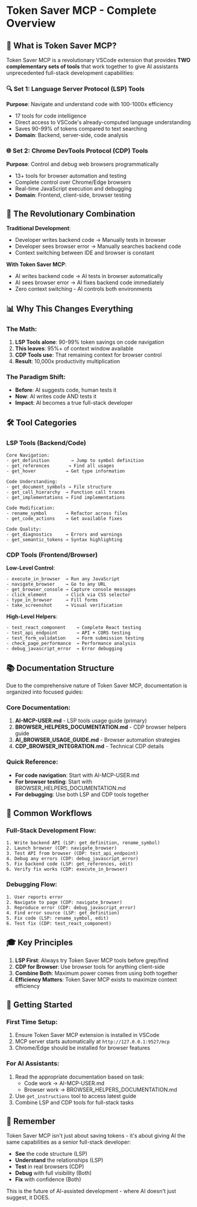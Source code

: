 # Token Saver MCP - Complete Overview

## 🎯 What is Token Saver MCP?

Token Saver MCP is a revolutionary VSCode extension that provides **TWO complementary sets of tools** that work together to give AI assistants unprecedented full-stack development capabilities:

### 🔍 Set 1: Language Server Protocol (LSP) Tools
**Purpose**: Navigate and understand code with 100-1000x efficiency
- 17 tools for code intelligence
- Direct access to VSCode's already-computed language understanding
- Saves 90-99% of tokens compared to text searching
- **Domain**: Backend, server-side, code analysis

### 🌐 Set 2: Chrome DevTools Protocol (CDP) Tools  
**Purpose**: Control and debug web browsers programmatically
- 13+ tools for browser automation and testing
- Complete control over Chrome/Edge browsers
- Real-time JavaScript execution and debugging
- **Domain**: Frontend, client-side, browser testing

## 🚀 The Revolutionary Combination

**Traditional Development**:
- Developer writes backend code → Manually tests in browser
- Developer sees browser error → Manually searches backend code
- Context switching between IDE and browser is constant

**With Token Saver MCP**:
- AI writes backend code → AI tests in browser automatically
- AI sees browser error → AI fixes backend code immediately
- Zero context switching - AI controls both environments

## 📊 Why This Changes Everything

### The Math:
1. **LSP Tools alone**: 90-99% token savings on code navigation
2. **This leaves**: 95%+ of context window available
3. **CDP Tools use**: That remaining context for browser control
4. **Result**: 10,000x productivity multiplication

### The Paradigm Shift:
- **Before**: AI suggests code, human tests it
- **Now**: AI writes code AND tests it
- **Impact**: AI becomes a true full-stack developer

## 🛠️ Tool Categories

### LSP Tools (Backend/Code)
```
Core Navigation:
- get_definition        → Jump to symbol definition
- get_references       → Find all usages
- get_hover           → Get type information

Code Understanding:
- get_document_symbols → File structure
- get_call_hierarchy  → Function call traces
- get_implementations → Find implementations

Code Modification:
- rename_symbol       → Refactor across files
- get_code_actions    → Get available fixes

Code Quality:
- get_diagnostics     → Errors and warnings
- get_semantic_tokens → Syntax highlighting
```

### CDP Tools (Frontend/Browser)

**Low-Level Control**:
```
- execute_in_browser  → Run any JavaScript
- navigate_browser    → Go to any URL
- get_browser_console → Capture console messages
- click_element       → Click via CSS selector
- type_in_browser     → Fill forms
- take_screenshot     → Visual verification
```

**High-Level Helpers**:
```
- test_react_component    → Complete React testing
- test_api_endpoint       → API + CORS testing
- test_form_validation    → Form submission testing
- check_page_performance  → Performance analysis
- debug_javascript_error  → Error debugging
```

## 📚 Documentation Structure

Due to the comprehensive nature of Token Saver MCP, documentation is organized into focused guides:

### Core Documentation:
1. **AI-MCP-USER.md** - LSP tools usage guide (primary)
2. **BROWSER_HELPERS_DOCUMENTATION.md** - CDP browser helpers guide
3. **AI_BROWSER_USAGE_GUIDE.md** - Browser automation strategies
4. **CDP_BROWSER_INTEGRATION.md** - Technical CDP details

### Quick Reference:
- **For code navigation**: Start with AI-MCP-USER.md
- **For browser testing**: Start with BROWSER_HELPERS_DOCUMENTATION.md
- **For debugging**: Use both LSP and CDP tools together

## 🔄 Common Workflows

### Full-Stack Development Flow:
```
1. Write backend API (LSP: get_definition, rename_symbol)
2. Launch browser (CDP: navigate_browser)
3. Test API from browser (CDP: test_api_endpoint)
4. Debug any errors (CDP: debug_javascript_error)
5. Fix backend code (LSP: get_references, edit)
6. Verify fix works (CDP: execute_in_browser)
```

### Debugging Flow:
```
1. User reports error
2. Navigate to page (CDP: navigate_browser)
3. Reproduce error (CDP: debug_javascript_error)
4. Find error source (LSP: get_definition)
5. Fix code (LSP: rename_symbol, edit)
6. Test fix (CDP: test_react_component)
```

## 🎓 Key Principles

1. **LSP First**: Always try Token Saver MCP tools before grep/find
2. **CDP for Browser**: Use browser tools for anything client-side
3. **Combine Both**: Maximum power comes from using both together
4. **Efficiency Matters**: Token Saver MCP exists to maximize context efficiency

## 🚦 Getting Started

### First Time Setup:
1. Ensure Token Saver MCP extension is installed in VSCode
2. MCP server starts automatically at `http://127.0.0.1:9527/mcp`
3. Chrome/Edge should be installed for browser features

### For AI Assistants:
1. Read the appropriate documentation based on task:
   - Code work → AI-MCP-USER.md
   - Browser work → BROWSER_HELPERS_DOCUMENTATION.md
2. Use `get_instructions` tool to access latest guide
3. Combine LSP and CDP tools for full-stack tasks

## 🌟 Remember

Token Saver MCP isn't just about saving tokens - it's about giving AI the same capabilities as a senior full-stack developer:
- **See** the code structure (LSP)
- **Understand** the relationships (LSP)
- **Test** in real browsers (CDP)
- **Debug** with full visibility (Both)
- **Fix** with confidence (Both)

This is the future of AI-assisted development - where AI doesn't just suggest, it DOES.